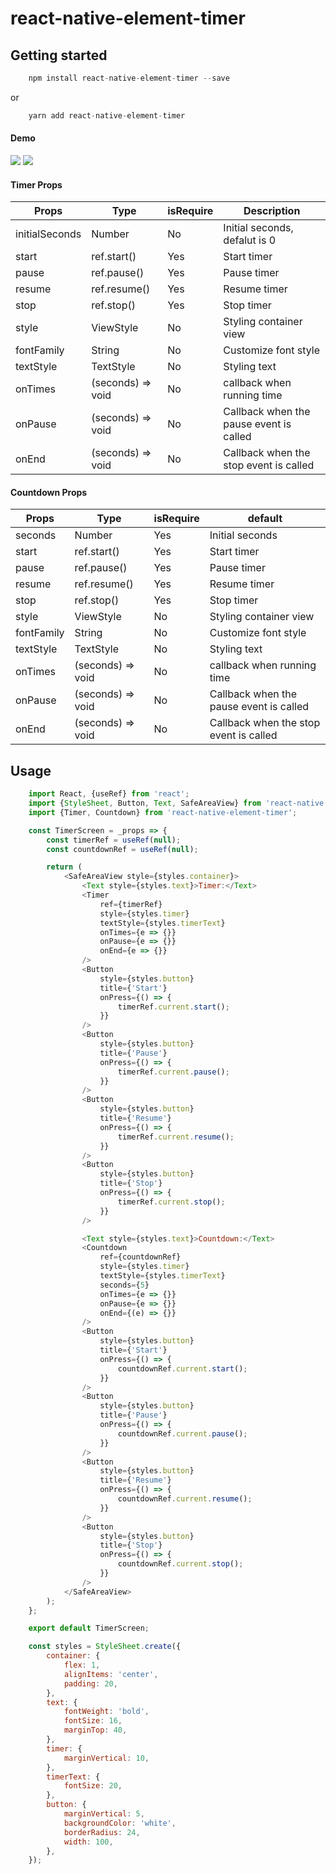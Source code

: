 # react-native-element-timer

## Getting started
```js
    npm install react-native-element-timer --save
```
or
```js
    yarn add react-native-element-timer
```

#### Demo
![](https://github.com/hoaphantn7604/file-upload/blob/master/document/timer/timer.gif)
![](https://github.com/hoaphantn7604/file-upload/blob/master/document/timer/countdown.gif)

#### Timer Props
| Props              | Type                 | isRequire | Description                             |
| ------------------ | -------------------- | --------- | --------------------------------------- |
| initialSeconds     | Number               | No        | Initial seconds, defalut is 0           |
| start              | ref.start()          | Yes       | Start timer                             |
| pause              | ref.pause()          | Yes       | Pause timer                             |
| resume             | ref.resume()         | Yes       | Resume timer                            |
| stop               | ref.stop()           | Yes       | Stop timer                              |
| style              | ViewStyle            | No        | Styling container view                  |
| fontFamily         | String               | No        | Customize font style                    |
| textStyle          | TextStyle            | No        | Styling text                            |
| onTimes            | (seconds) => void    | No        | callback when running time              |
| onPause            | (seconds) => void    | No        | Callback when the pause event is called |
| onEnd              | (seconds) => void    | No        | Callback when the stop event is called  |


#### Countdown Props
| Props              | Type                 | isRequire | default                                 |
| ------------------ | -------------------- | --------- | --------------------------------------- |
| seconds            | Number               | Yes       | Initial seconds                         |
| start              | ref.start()          | Yes       | Start timer                             |
| pause              | ref.pause()          | Yes       | Pause timer                             |
| resume             | ref.resume()         | Yes       | Resume timer                            |
| stop               | ref.stop()           | Yes       | Stop timer                              |
| style              | ViewStyle            | No        | Styling container view                  |
| fontFamily         | String               | No        | Customize font style                    |
| textStyle          | TextStyle            | No        | Styling text                            |
| onTimes            | (seconds) => void    | No        | callback when running time              |
| onPause            | (seconds) => void    | No        | Callback when the pause event is called |
| onEnd              | (seconds) => void    | No        | Callback when the stop event is called  |

## Usage
```javascript
    import React, {useRef} from 'react';
    import {StyleSheet, Button, Text, SafeAreaView} from 'react-native';
    import {Timer, Countdown} from 'react-native-element-timer';

    const TimerScreen = _props => {
        const timerRef = useRef(null);
        const countdownRef = useRef(null);

        return (
            <SafeAreaView style={styles.container}>
                <Text style={styles.text}>Timer:</Text>
                <Timer
                    ref={timerRef}
                    style={styles.timer}
                    textStyle={styles.timerText}
                    onTimes={e => {}}
                    onPause={e => {}}
                    onEnd={e => {}}
                />
                <Button
                    style={styles.button}
                    title={'Start'}
                    onPress={() => {
                        timerRef.current.start();
                    }}
                />
                <Button
                    style={styles.button}
                    title={'Pause'}
                    onPress={() => {
                        timerRef.current.pause();
                    }}
                />
                <Button
                    style={styles.button}
                    title={'Resume'}
                    onPress={() => {
                        timerRef.current.resume();
                    }}
                />
                <Button
                    style={styles.button}
                    title={'Stop'}
                    onPress={() => {
                        timerRef.current.stop();
                    }}
                />

                <Text style={styles.text}>Countdown:</Text>
                <Countdown
                    ref={countdownRef}
                    style={styles.timer}
                    textStyle={styles.timerText}
                    seconds={5}
                    onTimes={e => {}}
                    onPause={e => {}}
                    onEnd={(e) => {}}
                />
                <Button
                    style={styles.button}
                    title={'Start'}
                    onPress={() => {
                        countdownRef.current.start();
                    }}
                />
                <Button
                    style={styles.button}
                    title={'Pause'}
                    onPress={() => {
                        countdownRef.current.pause();
                    }}
                />
                <Button
                    style={styles.button}
                    title={'Resume'}
                    onPress={() => {
                        countdownRef.current.resume();
                    }}
                />
                <Button
                    style={styles.button}
                    title={'Stop'}
                    onPress={() => {
                        countdownRef.current.stop();
                    }}
                />
            </SafeAreaView>
        );
    };

    export default TimerScreen;

    const styles = StyleSheet.create({
        container: {
            flex: 1,
            alignItems: 'center',
            padding: 20,
        },
        text: {
            fontWeight: 'bold',
            fontSize: 16,
            marginTop: 40,
        },
        timer: {
            marginVertical: 10,
        },
        timerText: {
            fontSize: 20,
        },
        button: {
            marginVertical: 5,
            backgroundColor: 'white',
            borderRadius: 24,
            width: 100,
        },
    });
```
